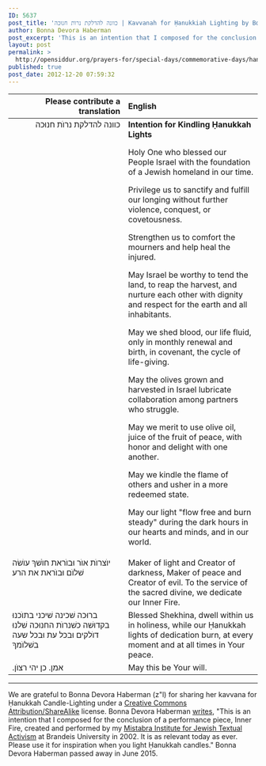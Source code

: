 ```yaml
---
ID: 5637
post_title: 'כוונה להדלקת נרוֺת חנוּכה | Kavvanah for Ḥanukkiah Lighting by Bonna Devora Haberman, z&#8221;l (Mistabra Institute for Jewish Textual Activism, 2002)'
author: Bonna Devora Haberman
post_excerpt: 'This is an intention that I composed for the conclusion of a performance piece, Inner Fire, created and performed by my <a href="http://israelseen.com/2007/08/21/interview-with-bonna-devora-haberman-founder-of-mistabra-institute-for-jewish-textual-activism/">Mistabra Institute for Jewish Textual Activism</a> at Brandeis University in 2002. It is as relevant today as ever. Please use it for inspiration when you light Ḥanuka candles.'
layout: post
permalink: >
  http://opensiddur.org/prayers-for/special-days/commemorative-days/hanukkah/kavvanah-for-hanukkiah-lighting/
published: true
post_date: 2012-12-20 07:59:32
---
```

<table style="margin-left: auto;margin-right: auto;" class="draggable">
<thead><tr><th id="x" style="text-align: right;">Please contribute a translation</th><th style="text-align: left;">English</th></tr></thead>
<tbody>
<tr><td style="vertical-align:top;" width="46%">
<div class="liturgy" style="text-align: right;"><span lang="he">
כוונה להדלקת נרוֺת חנוּכה
</span></div></td>
 
<td style="vertical-align:top;" width="53%"><div class="english">
<strong>Intention for Kindling Ḥanukkah Lights</strong>

Holy One who blessed our People Israel with the foundation of a Jewish homeland in our time.

Privilege us to sanctify and fulfill our longing without further violence, conquest, or covetousness.

Strengthen us to comfort the mourners and help heal the injured.

May Israel be worthy to tend the land, to reap the harvest,
and nurture each other with dignity and respect for the earth and all inhabitants.

May we shed blood, our life fluid, only in monthly renewal and birth, in covenant, the cycle of life-giving.

May the olives grown and harvested in Israel lubricate collaboration among partners who struggle.

May we merit to use olive oil, juice of the fruit of peace, with honor and delight with one another.

May we kindle the flame of others and usher in a more redeemed state.

May our light "flow free and burn steady" during the dark hours in our hearts and minds, and in our world.
    </div></td></tr>
<tr><td style="vertical-align:top;" width="46%"><div class="liturgy"><span lang="he">
יוֺצרוֺת  אוֺר וּבוֺראת חוֺשׁךְ
עוֺשׂה שׁלוֺם וּבוֺראת את הרע
</span></div></td>
 
<td style="vertical-align:top;" width="53%"><div class="english">
Maker of light and Creator of darkness, Maker of peace and Creator of evil.
To the service of the sacred divine, we dedicate our Inner Fire.
    </div></td></tr>
<tr><td style="vertical-align:top;" width="46%"><div class="liturgy"><span lang="he">
ברוּכה שׁכינה
שׁיכני בתוֺכנוּ בקדוּשׁה
כשׁנרוֺת החנוּכה שׁלנוּ דוֺלקים
וּבכל עת וּבכל שעה בשׁלוֺמךָ
</span></div></td>
 
<td style="vertical-align:top;" width="53%"><div class="english">
Blessed Shekhina, 
dwell within us in holiness, 
while our Ḥanukkah lights of dedication burn,
at every moment and at all times in Your peace.
    </div></td></tr>
<tr><td style="vertical-align:top;" width="46%"><div class="liturgy"><span lang="he">
אמן. כן יהי רצוֺן.‏
</span></div></td>
 
<td style="vertical-align:top;" width="53%"><div class="english">
May this be Your will.
    </div></td></tr>
</tbody></table>

<hr />

We are grateful to Bonna Devora Haberman (z"l) for sharing her kavvana for Ḥanukkah Candle-Lighting under a <a href="http://creativecommons.org/licenses/by-sa/3.0/">Creative Commons Attribution/ShareAlike</a> license. Bonna Devora Haberman <a href="http://bonnadevorahaberman.wordpress.com/2012/12/13/intention-for-chanuka-candle-lighting/">writes</a>, "This is an intention that I composed for the conclusion of a performance piece, Inner Fire, created and performed by my <a href="http://israelseen.com/2007/08/21/interview-with-bonna-devora-haberman-founder-of-mistabra-institute-for-jewish-textual-activism/">Mistabra Institute for Jewish Textual Activism</a> at Brandeis University in 2002. It is as relevant today as ever. Please use it for inspiration when you light Ḥanukkah candles." Bonna Devora Haberman passed away in June 2015.